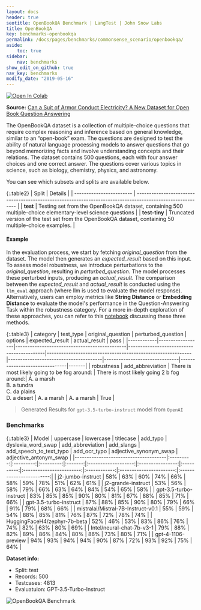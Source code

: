 ```yaml
---
layout: docs
header: true
seotitle: OpenBookQA Benchmark | LangTest | John Snow Labs
title: OpenBookQA
key: benchmarks-openbookqa
permalink: /docs/pages/benchmarks/commonsense_scenario/openbookqa/
aside:
    toc: true
sidebar:
    nav: benchmarks
show_edit_on_github: true
nav_key: benchmarks
modify_date: "2019-05-16"
---
```


[![Open In Colab](https://colab.research.google.com/assets/colab-badge.svg)](https://colab.research.google.com/github/JohnSnowLabs/langtest/blob/main/demo/tutorials/llm_notebooks/dataset-notebooks/OpenbookQA_dataset.ipynb)

**Source:** [Can a Suit of Armor Conduct Electricity? A New Dataset for Open Book Question Answering](https://arxiv.org/abs/1809.02789)

The OpenBookQA dataset is a collection of multiple-choice questions that require complex reasoning and inference based on general knowledge, similar to an “open-book” exam. The questions are designed to test the ability of natural language processing models to answer questions that go beyond memorizing facts and involve understanding concepts and their relations. The dataset contains 500 questions, each with four answer choices and one correct answer. The questions cover various topics in science, such as biology, chemistry, physics, and astronomy.

You can see which subsets and splits are available below.

{:.table2}
| Split                    | Details                                                                                                    |
| ------------------------ | ---------------------------------------------------------------------------------------------------------- |
| **test**      | Testing set from the OpenBookQA dataset, containing 500 multiple-choice elementary-level science questions |
| **test-tiny** | Truncated version of the test set from the OpenBookQA dataset, containing 50 multiple-choice examples.     |

#### Example

In the evaluation process, we start by fetching *original_question* from the dataset. The model then generates an *expected_result* based on this input. To assess model robustness, we introduce perturbations to the *original_question*, resulting in *perturbed_question*. The model processes these perturbed inputs, producing an *actual_result*. The comparison between the *expected_result* and *actual_result* is conducted using the `llm_eval` approach (where llm is used to evaluate the model response). Alternatively, users can employ metrics like **String Distance** or **Embedding Distance** to evaluate the model's performance in the Question-Answering Task within the robustness category. For a more in-depth exploration of these approaches, you can refer to this [notebook](https://colab.research.google.com/github/JohnSnowLabs/langtest/blob/main/demo/tutorials/misc/Evaluation_Metrics.ipynb) discussing these three methods.

{:.table3}
| category   | test_type        | original_question                            | perturbed_question                        |   options                                                  | expected_result                | actual_result                  | pass   |
|------------|------------------|----------------------------------------------|-------------------------------------------|------------------------------------------------------------|---------------------------------------|-------------------------------|-------------------------------|-------|
| robustness | add_abbreviation | There is most likely going to be fog around: | There is most likely going 2 b fog around:| A. a marsh<br>B. a tundra<br>C. da plains<br>D. a desert   | A. a marsh | A. a marsh  | True |

> Generated Results for `gpt-3.5-turbo-instruct` model from `OpenAI`

<div class="main-docs" markdown="1"><div class="h3-box" markdown="1">

### Benchmarks

{:.table3}
| Model                               | uppercase  | lowercase  | titlecase | add_typo | dyslexia_word_swap | add_abbreviation | add_slangs | add_speech_to_text_typo | add_ocr_typo | adjective_synonym_swap  | adjective_antonym_swap |
|--------------------------------------|:---------:|:---------:|:---------:|:-------:|:-------------------:|:----------------:|:----------:|:------------------------:|:------------:|:-----------------------:|:------------------------:|
| j2-jumbo-instruct                   |    58%    |    63%    |    60%    |   74%   |         66%         |       58%        |     59%    |           78%            |      51%      |           62%           |           61%            |
| j2-grande-instruct                  |    53%    |    56%    |    58%    |   79%   |         66%         |       63%        |     64%    |           84%            |      54%      |           65%           |           58%            |
| gpt-3.5-turbo-instruct                    |    83%    |    85%    |    85%    |   90%   |         80%         |       81%        |     67%    |           88%            |      85%      |           71%           |           66%            |
| gpt-3.5-turbo-instruct              |    87%    |    88%    |    85%    |   90%   |         80%         |       79%        |     66%    |           91%            |      79%      |           68%           |           66%            |
| mistralai/Mistral-7B-Instruct-v0.1  |    55%    |    59%    |    54%    |   88%   |         85%         |       81%        |     76%    |           87%            |      72%      |           78%           |           74%            |
| HuggingFaceH4/zephyr-7b-beta         |    52%    |    46%    |    53%    |   83%   |         86%         |       76%        |     74%    |           82%            |      63%      |           80%           |           69%            |
| Intel/neural-chat-7b-v3-1           |    79%    |    88%    |    82%    |   89%   |         86%         |       84%        |     80%    |           86%            |      73%      |           80%           |           71%            |
| gpt-4-1106-preview                   |    94%    |    93%    |    94%    |   94%   |         90%         |       87%        |     72%    |           93%            |      92%      |           75%           |           64%            |

**Dataset info:**

- Split: test
- Records: 500
- Testcases: 4813
- Evaluatuion: GPT-3.5-Turbo-Instruct

</div>

![OpenBookQA Benchmark](/assets/images/benchmarks/openbookqa.png)
